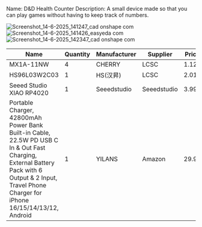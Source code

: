 Name: D&D Health Counter
Description: A small device made so that you can play games without having to keep track of numbers.

![Screenshot_14-6-2025_141247_cad onshape com](https://github.com/user-attachments/assets/36ed547f-e8c9-4bac-883b-fffc4a8d4da0)
![Screenshot_14-6-2025_141426_easyeda com](https://github.com/user-attachments/assets/de1a7c34-3520-4e29-81c0-12f05ce629c1)
![Screenshot_14-6-2025_142347_cad onshape com](https://github.com/user-attachments/assets/c767158b-74ad-49f6-8a0b-6b77770e17a4)


| Name                     | Quantity | Manufacturer | Supplier    | Price |
|--------------------------|----------|--------------|-------------|-------|
| MX1A-11NW                | 4        | CHERRY       | LCSC        | 1.124 |
| HS96L03W2C03             | 1        | HS(汉昇)     | LCSC        | 2.017 |
| Seeed Studio XIAO RP4020 | 1        | Seeedstudio  | Seeedstudio | 3.99  |
| Portable Charger, 42800mAh Power Bank Built-in Cable, 22.5W PD USB C In & Out Fast Charging, External Battery Pack with 6 Output & 2 Input, Travel Phone Charger for iPhone 16/15/14/13/12, Android | 1        | YILANS  | Amazon | 29.99 |
